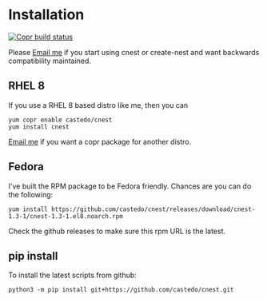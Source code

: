 Installation
============

<a class="reference external" href="https://copr.fedorainfracloud.org/coprs/castedo/cnest/package/cnest/">
  <img src="https://copr.fedorainfracloud.org/coprs/castedo/cnest/package/cnest/status_image/last_build.png" alt="Copr build status"/>
</a>

Please [Email me](mailto:castedo@castedo.com) if you start using cnest or
create-nest and want backwards compatibility maintained.


RHEL 8
------

If you use a RHEL 8 based distro like me, then you can

```
yum copr enable castedo/cnest
yum install cnest
```
[Email me](mailto:castedo@castedo.com) if you want a copr package for another distro.


Fedora
------

I've built the RPM package to be Fedora friendly.
Chances are you can do the following:
```
yum install https://github.com/castedo/cnest/releases/download/cnest-1.3-1/cnest-1.3-1.el8.noarch.rpm
```
Check the github releases to make sure this rpm URL is the latest.


pip install
-----------

To install the latest scripts from github:

```
python3 -m pip install git+https://github.com/castedo/cnest.git
```

